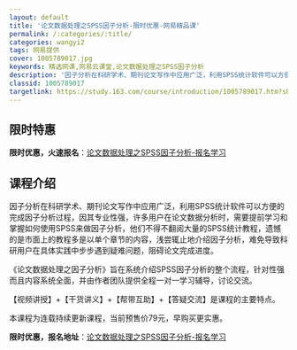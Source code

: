 ```yaml
---
layout: default
title: '论文数据处理之SPSS因子分析-限时优惠-网易精品课'
permalink: /:categories/:title/
categories: wangyi2
tags: 网易提供
cover: 1005789017.jpg
keywords: 精选网课,网易云课堂,论文数据处理之SPSS因子分析
description: '因子分析在科研学术、期刊论文写作中应用广泛，利用SPSS统计软件可以方便的完成因子分析过程，因其专业性强，许多用户在论文'
classid: 1005789017
targetlink: https://study.163.com/course/introduction/1005789017.htm?share=1&shareId=1025206652&utm_campaign=share&utm_medium=iphoneShare&utm_source=&utm_u=1025206652
---
```


## 限时特惠

**限时优惠，火速报名**：[论文数据处理之SPSS因子分析-报名学习](https://study.163.com/course/introduction/1005789017.htm?share=1&shareId=1025206652&utm_campaign=share&utm_medium=iphoneShare&utm_source=&utm_u=1025206652)

## 课程介绍

因子分析在科研学术、期刊论文写作中应用广泛，利用SPSS统计软件可以方便的完成因子分析过程，因其专业性强，许多用户在论文数据分析时，需要提前学习和掌握如何使用SPSS来做因子分析，他们不得不翻阅大量的SPSS统计教程，遗憾的是市面上的教程多是以单个章节的内容，浅尝辄止地介绍因子分析，难免导致科研用户在具体实践中步步遇到疑难问题，阻碍论文完成进度。



《论文数据处理之因子分析》旨在系统介绍SPSS因子分析的整个流程，针对性强而且内容系统全面，并由作者团队提供全程一对一学习辅导，讨论交流。



【视频讲授】+【干货讲义】+【帮带互助】+【答疑交流】是课程的主要特点。



本课程为连载持续更新课程，当前预售价79元，早购买更实惠。

**限时优惠，报名地址**：[论文数据处理之SPSS因子分析-报名学习](https://study.163.com/course/introduction/1005789017.htm?share=1&shareId=1025206652&utm_campaign=share&utm_medium=iphoneShare&utm_source=&utm_u=1025206652)

